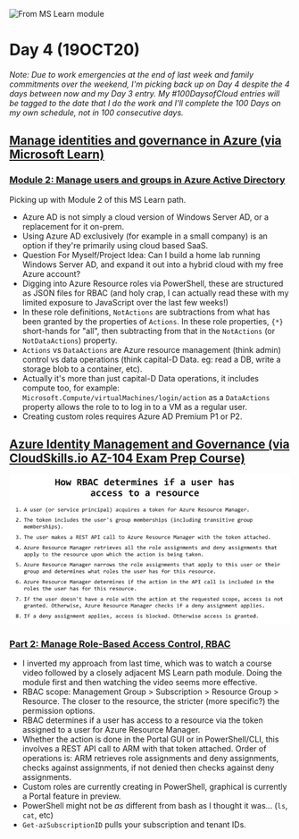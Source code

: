 ![From MS Learn module](https://docs.microsoft.com/en-us/learn/modules/manage-users-and-groups-in-aad/media/2-azure-vs-windows-ad.png)

# Day 4 (19OCT20)

*Note: Due to work emergencies at the end of last week and family commitments over the weekend, I'm picking back up on Day 4 despite the 4 days between now and my Day 3 entry. My #100DaysofCloud entries will be tagged to the date that I do the work and I'll complete the 100 Days on my own schedule, not in 100 consecutive days.*

## [Manage identities and governance in Azure (via Microsoft Learn)](https://docs.microsoft.com/en-us/learn/paths/az-104-manage-identities-governance/?source=learn)

### [Module 2: Manage users and groups in Azure Active Directory](https://docs.microsoft.com/en-us/learn/modules/manage-users-and-groups-in-aad/) 

Picking up with Module 2 of this MS Learn path.

- Azure AD is not simply a cloud version of Windows Server AD, or a replacement for it on-prem. 
- Using Azure AD exclusively (for example in a small company) is an option if they're primarily using cloud based SaaS.
- Question For Myself/Project Idea: Can I build a home lab running Windows Server AD, and expand it out into a hybrid cloud with my free Azure account? 
- Digging into Azure Resource roles via PowerShell, these are structured as JSON files for RBAC (and holy crap, I can actually read these with my limited exposure to JavaScript over the last few weeks!) 
- In these role definitions, `NotActions` are subtractions from what has been granted by the properties of `Actions`. In these role properties, `{*}` short-hands for "all", then subtracting from that in the `NotActions` (or `NotDataActions`) property. 
- `Actions` vs `DataActions` are Azure resource management (think admin) control vs data operations (think capital-D Data. eg: read a DB, write a storage blob to a container, etc).
- Actually it's more than just capital-D Data operations, it includes compute too, for example: `Microsoft.Compute/virtualMachines/login/action` as a `DataActions` property allows the role to to log in to a VM as a regular user.
- Creating custom roles requires Azure AD Premium P1 or P2.

## [Azure Identity Management and Governance (via CloudSkills.io AZ-104 Exam Prep Course)](https://portal.cloudskills.io/products/azure-administrator-az-104-exam-prep-course)

![From CloudSkills.io AZ-104 course](https://github.com/zperk028/100DaysofCloud/blob/main/Journey/004/rbac.JPG) 

### [Part 2: Manage Role-Based Access Control, RBAC](https://portal.cloudskills.io/products/azure-administrator-az-104-exam-prep-course/categories/2692676/posts/8980102)

- I inverted my approach from last time, which was to watch a course video followed by a closely adjacent MS Learn path module. Doing the module first and then watching the video seems more effective. 
- RBAC scope: Management Group > Subscription > Resource Group > Resource.  The closer to the resource, the stricter (more specific?) the permission options.
- RBAC determines if a user has access to a resource via the token assigned to a user for Azure Resource Manager. 
- Whether the action is done in the Portal GUI or in PowerShell/CLI, this involves a REST API call to ARM with that token attached. Order of operations is: ARM retrieves role assignments and deny assignments, checks against assignments, if not denied then checks against deny assignments. 
- Custom roles are currently creating in PowerShell, graphical is currently a Portal feature in preview.
- PowerShell might not be *as* different from bash as I thought it was... (`ls`, `cat`, etc)
- `Get-azSubscriptionID` pulls your subscription and tenant IDs.
